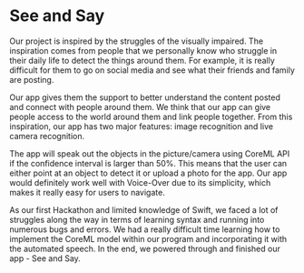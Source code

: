See and Say
=========
Our project is inspired by the struggles of the visually impaired. The inspiration comes from people that we personally know who struggle in their daily life to detect the things around them. For example, it is really difficult for them to go on social media and see what their friends and family are posting. 

Our app gives them the support to better understand the content posted and connect with people around them. We think that our app can give people access to the world around them and link people together. From this inspiration, our app has two major features: image recognition and live camera recognition. 

The app will speak out the objects in the picture/camera using CoreML API if the confidence interval is larger than 50%. This means that the user can either point at an object to detect it or upload a photo for the app. Our app would definitely work well with Voice-Over due to its simplicity, which makes it really easy for users to navigate. 

As our first Hackathon and limited knowledge of Swift, we faced a lot of struggles along the way in terms of learning syntax and running into numerous bugs and errors. We had a really difficult time learning how to implement the CoreML model within our program and incorporating it with the automated speech. In the end, we powered through and finished our app - See and Say.
